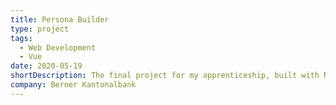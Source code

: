 ```yaml
---
title: Persona Builder
type: project
tags:
  - Web Development
  - Vue
date: 2020-05-19
shortDescription: The final project for my apprenticeship, built with Nuxt.js.
company: Berner Kantonalbank
---
```

